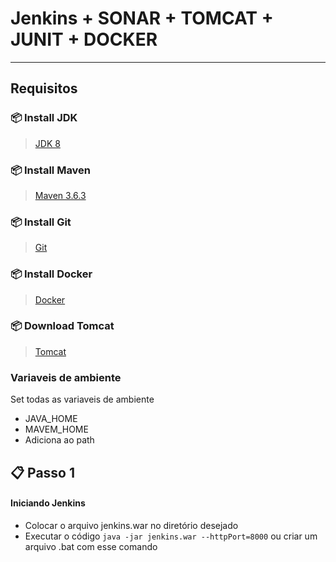 # Jenkins + SONAR + TOMCAT + JUNIT + DOCKER
----
## Requisitos

### :package: Install JDK
> [JDK 8](https://www.oracle.com/br/java/technologies/javase/javase-jdk8-downloads.html#license-lightbox)

### :package: Install Maven
> [Maven 3.6.3](http://ftp.unicamp.br/pub/apache/maven/maven-3/3.6.3/binaries/apache-maven-3.6.3-bin.zip)

### :package: Install Git
> [Git](https://git-scm.com/downloads)

### :package: Install Docker
> [Docker](https://hub.docker.com/editions/community/docker-ce-desktop-windows/)

### :package: Download Tomcat
> [Tomcat](https://archive.apache.org/dist/tomcat/tomcat-8/)

### Variaveis de ambiente
Set todas as variaveis de ambiente 
 - JAVA_HOME
 - MAVEM_HOME
 - Adiciona ao path

## :clipboard: Passo 1 
#### Iniciando Jenkins

 - Colocar o arquivo jenkins.war no diretório desejado
 - Executar o código `java -jar jenkins.war --httpPort=8000` ou criar um arquivo .bat com esse comando
 
 
